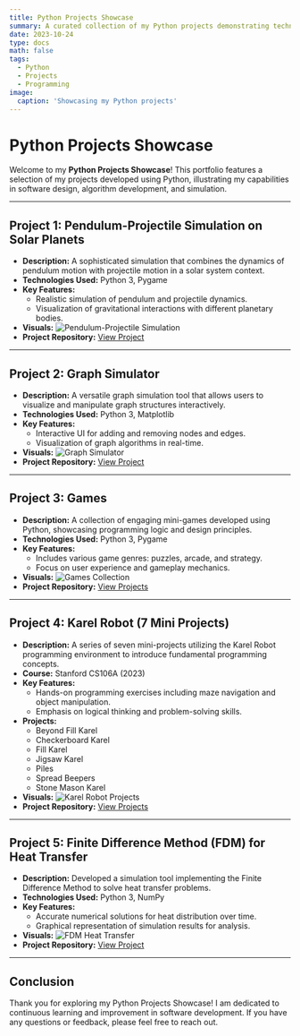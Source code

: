 ```yaml
---
title: Python Projects Showcase
summary: A curated collection of my Python projects demonstrating technical skills and practical applications.
date: 2023-10-24
type: docs
math: false
tags:
  - Python
  - Projects
  - Programming
image:
  caption: 'Showcasing my Python projects'
---
```


# Python Projects Showcase

Welcome to my **Python Projects Showcase**! This portfolio features a selection of my projects developed using Python, illustrating my capabilities in software design, algorithm development, and simulation.

---

## Project 1: Pendulum-Projectile Simulation on Solar Planets
- **Description:** A sophisticated simulation that combines the dynamics of pendulum motion with projectile motion in a solar system context.
- **Technologies Used:** Python 3, Pygame
- **Key Features:**
  - Realistic simulation of pendulum and projectile dynamics.
  - Visualization of gravitational interactions with different planetary bodies.
- **Visuals:**
  ![Pendulum-Projectile Simulation](pendulum_projectile_simulation.png)
- **Project Repository:** [View Project](your_project_link_here)

---

## Project 2: Graph Simulator
- **Description:** A versatile graph simulation tool that allows users to visualize and manipulate graph structures interactively.
- **Technologies Used:** Python 3, Matplotlib
- **Key Features:**
  - Interactive UI for adding and removing nodes and edges.
  - Visualization of graph algorithms in real-time.
- **Visuals:**
  ![Graph Simulator](graph_simulator.png)
- **Project Repository:** [View Project](your_project_link_here)

---

## Project 3: Games
- **Description:** A collection of engaging mini-games developed using Python, showcasing programming logic and design principles.
- **Technologies Used:** Python 3, Pygame
- **Key Features:**
  - Includes various game genres: puzzles, arcade, and strategy.
  - Focus on user experience and gameplay mechanics.
- **Visuals:**
  ![Games Collection](games_collection.png)
- **Project Repository:** [View Projects](your_project_link_here)

---

## Project 4: Karel Robot (7 Mini Projects)
- **Description:** A series of seven mini-projects utilizing the Karel Robot programming environment to introduce fundamental programming concepts.
- **Course:** Stanford CS106A (2023)
- **Key Features:**
  - Hands-on programming exercises including maze navigation and object manipulation.
  - Emphasis on logical thinking and problem-solving skills.
- **Projects:**
  - Beyond Fill Karel
  - Checkerboard Karel
  - Fill Karel
  - Jigsaw Karel
  - Piles
  - Spread Beepers
  - Stone Mason Karel
- **Visuals:**
  ![Karel Robot Projects](karel_robot_projects.png)
- **Project Repository:** [View Projects](your_project_link_here)

---

## Project 5: Finite Difference Method (FDM) for Heat Transfer
- **Description:** Developed a simulation tool implementing the Finite Difference Method to solve heat transfer problems.
- **Technologies Used:** Python 3, NumPy
- **Key Features:**
  - Accurate numerical solutions for heat distribution over time.
  - Graphical representation of simulation results for analysis.
- **Visuals:**
  ![FDM Heat Transfer](fdm_heat_transfer.png)
- **Project Repository:** [View Project](your_project_link_here)

---

## Conclusion

Thank you for exploring my Python Projects Showcase! I am dedicated to continuous learning and improvement in software development. If you have any questions or feedback, please feel free to reach out.
